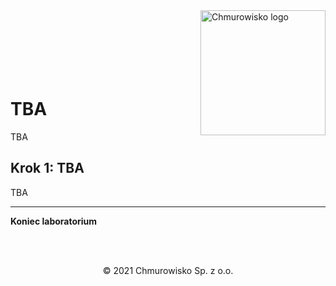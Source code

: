 <img src="../../../../img/logo.png" alt="Chmurowisko logo" width="200"  align="right">
<br><br>
<br><br>
<br><br>

# TBA

TBA

## Krok 1: TBA

TBA

---

**Koniec laboratorium**

<br><br>

<center><p>&copy; 2021 Chmurowisko Sp. z o.o.<p></center>
